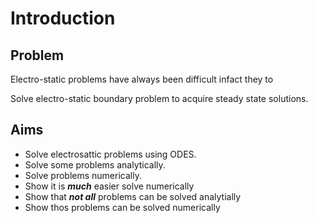 # Introduction

## Problem

Electro-static problems have always been difficult infact they to

Solve electro-static boundary problem to acquire steady state solutions.

## Aims

* Solve electrosattic problems using ODES.
* Solve some problems analytically.
* Solve problems numerically.
* Show it is **_much_** easier solve numerically
* Show that **_not all_** problems can be solved analytially
* Show thos problems can be solved numerically
